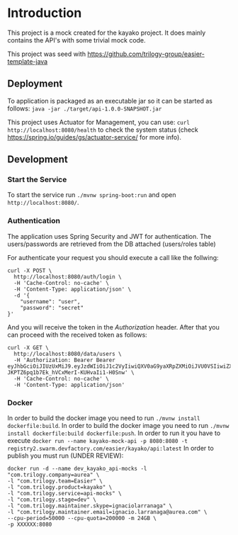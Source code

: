 # Introduction

This project is a mock created for the kayako project. It does mainly contains the API's with some trivial mock code.

This project was seed with https://github.com/trilogy-group/easier-template-java

## Deployment

To application is packaged as an executable jar so it can be started as follows:
`java -jar ./target/api-1.0.0-SNAPSHOT.jar`

This project uses Actuator for Management, you can use: `curl http://localhost:8080/health` to check the system status
(check https://spring.io/guides/gs/actuator-service/ for more info).

## Development

### Start the Service

To start the service run `./mvnw spring-boot:run` and open `http://localhost:8080/`.

### Authentication

The application uses Spring Security and JWT for authentication.
The users/passwords are retrieved from the DB attached (users/roles table)

For authenticate your request you should execute a call like the follwing:
```
curl -X POST \
  http://localhost:8080/auth/login \
  -H 'Cache-Control: no-cache' \
  -H 'Content-Type: application/json' \
  -d '{
	"username": "user",
	"password": "secret"
}'
```

And you will receive the token in the *Authorization* header.
After that you can proceed with the received token as follows:
```
curl -X GET \
  http://localhost:8080/data/users \
  -H 'Authorization: Bearer Bearer eyJhbGciOiJIUzUxMiJ9.eyJzdWIiOiJ1c2VyIiwiQXV0aG9yaXRpZXMiOiJVU0VSIiwiZXhwIjoxNTIxNTU5NjUwfQ.h2w8RzTcUOfN5DbTjracYuvfwpf6O0iw8N29QqDhCVLPdOkp-JKPTZ6pq1b7Ek_hVCxMerI-KUHvaIi1-H0Snw' \
  -H 'Cache-Control: no-cache' \
  -H 'Content-Type: application/json'
```

### Docker

In order to build the docker image you need to run `./mvnw install dockerfile:build`.
In order to build the docker image you need to run `./mvnw install dockerfile:build dockerfile:push`.
In order to run it you have to execute `docker run --name kayako-mock-api -p 8080:8080 -t registry2.swarm.devfactory.com/easier/kayako/api:latest`
In order to publish you must run (UNDER REVIEW):
```
docker run -d --name dev_kayako_api-mocks -l "com.trilogy.company=aurea" \
-l "com.trilogy.team=Easier" \
-l "com.trilogy.product=kayako" \
-l "com.trilogy.service=api-mocks" \
-l "com.trilogy.stage=dev" \
-l "com.trilogy.maintainer.skype=ignaciolarranaga" \
-l "com.trilogy.maintainer.email=ignacio.larranaga@aurea.com" \
--cpu-period=50000 --cpu-quota=200000 -m 24GB \
-p XXXXXX:8080
```
